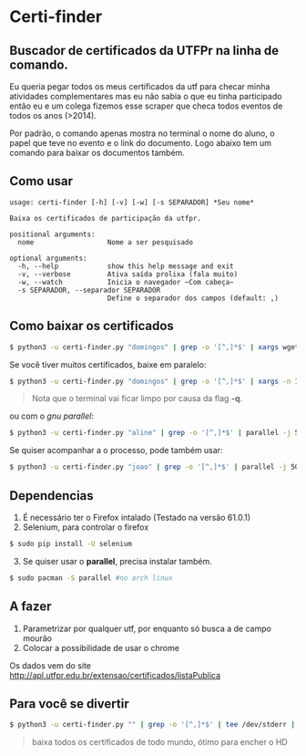 # Certi-finder

## Buscador de certificados da UTFPr na linha de comando.

Eu queria pegar todos os meus certificados da utf para checar minha atividades complementares mas eu não sabia o que eu tinha participado então eu e um colega fizemos esse scraper que checa todos eventos de todos os anos (>2014).

Por padrão, o comando apenas mostra no terminal o nome do aluno, o papel que teve no evento e o link do documento. Logo abaixo tem um comando para baixar os documentos também.

## Como usar

    usage: certi-finder [-h] [-v] [-w] [-s SEPARADOR] *Seu nome*

    Baixa os certificados de participação da utfpr.

    positional arguments:
      nome                  Nome a ser pesquisado

    optional arguments:
      -h, --help            show this help message and exit
      -v, --verbose         Ativa saída prolixa (fala muito)
      -w, --watch           Inicia o navegador ~Com cabeça~
      -s SEPARADOR, --separador SEPARADOR
                            Define o separador dos campos (default: ,)

Como baixar os certificados
------

```bash
$ python3 -u certi-finder.py "domingos" | grep -o '[^,]*$' | xargs wget -q
```

Se você tiver muitos certificados, baixe em paralelo:

```bash
$ python3 -u certi-finder.py "domingos" | grep -o '[^,]*$' | xargs -n 1 -P 20 wget -q
```

>  Nota que o terminal vai ficar limpo por causa da flag **-q**. 

ou com o *gnu parallel*:

```bash
$ python3 -u certi-finder.py "aline" | grep -o '[^,]*$' | parallel -j 500% wget -q
```

Se quiser acompanhar a o processo, pode também usar:

```bash
$ python3 -u certi-finder.py "joao" | grep -o '[^,]*$' | parallel -j 500% --bar wget -q
```

Dependencias
------------

1. É necessário ter o Firefox intalado (Testado na versão 61.0.1)
2. Selenium, para controlar o firefox 

```bash
$ sudo pip install -U selenium
```

3. Se quiser usar o **parallel**, precisa instalar também.

```bash
$ sudo pacman -S parallel #no arch linux
```

A fazer
-------

1. Parametrizar por qualquer utf, por enquanto só busca a de campo mourão
2. Colocar a possibilidade de usar o chrome

Os dados vem do site http://apl.utfpr.edu.br/extensao/certificados/listaPublica


Para você se divertir
-----

```bash
$ python3 -u certi-finder.py "" | grep -o '[^,]*$' | tee /dev/stderr | parallel -j 500% wget -q
```

> baixa todos os certificados de todo mundo, ótimo para encher o HD
